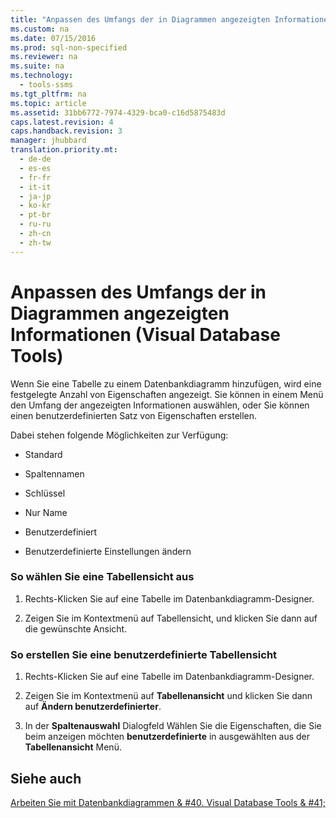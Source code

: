 ```yaml
---
title: "Anpassen des Umfangs der in Diagrammen angezeigten Informationen (Visual Database Tools)"
ms.custom: na
ms.date: 07/15/2016
ms.prod: sql-non-specified
ms.reviewer: na
ms.suite: na
ms.technology: 
  - tools-ssms
ms.tgt_pltfrm: na
ms.topic: article
ms.assetid: 31bb6772-7974-4329-bca0-c16d5875483d
caps.latest.revision: 4
caps.handback.revision: 3
manager: jhubbard
translation.priority.mt: 
  - de-de
  - es-es
  - fr-fr
  - it-it
  - ja-jp
  - ko-kr
  - pt-br
  - ru-ru
  - zh-cn
  - zh-tw
---
```

# Anpassen des Umfangs der in Diagrammen angezeigten Informationen (Visual Database Tools)
Wenn Sie eine Tabelle zu einem Datenbankdiagramm hinzufügen, wird eine festgelegte Anzahl von Eigenschaften angezeigt. Sie können in einem Menü den Umfang der angezeigten Informationen auswählen, oder Sie können einen benutzerdefinierten Satz von Eigenschaften erstellen.  
  
Dabei stehen folgende Möglichkeiten zur Verfügung:  
  
-   Standard  
  
-   Spaltennamen  
  
-   Schlüssel  
  
-   Nur Name  
  
-   Benutzerdefiniert  
  
-   Benutzerdefinierte Einstellungen ändern  
  
### So wählen Sie eine Tabellensicht aus  
  
1.  Rechts\-Klicken Sie auf eine Tabelle im Datenbankdiagramm-Designer.  
  
2.  Zeigen Sie im Kontextmenü auf Tabellensicht, und klicken Sie dann auf die gewünschte Ansicht.  
  
### So erstellen Sie eine benutzerdefinierte Tabellensicht  
  
1.  Rechts\-Klicken Sie auf eine Tabelle im Datenbankdiagramm-Designer.  
  
2.  Zeigen Sie im Kontextmenü auf **Tabellenansicht** und klicken Sie dann auf **Ändern benutzerdefinierter**.  
  
3.  In der **Spaltenauswahl** Dialogfeld Wählen Sie die Eigenschaften, die Sie beim anzeigen möchten **benutzerdefinierte** in ausgewählten aus der **Tabellenansicht** Menü.  
  
## Siehe auch  
[Arbeiten Sie mit Datenbankdiagrammen & #40. Visual Database Tools & #41;](../content/Work-with-Database-Diagrams--Visual-Database-Tools-.md)  
  

